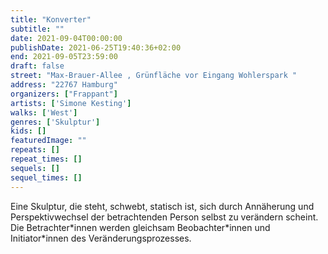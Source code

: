 ```yaml
---
title: "Konverter"
subtitle: ""
date: 2021-09-04T00:00:00
publishDate: 2021-06-25T19:40:36+02:00
end: 2021-09-05T23:59:00
draft: false
street: "Max-Brauer-Allee , Grünfläche vor Eingang Wohlerspark "
address: "22767 Hamburg"
organizers: ["Frappant"]
artists: ['Simone Kesting']
walks: ['West']
genres: ['Skulptur']
kids: []
featuredImage: ""
repeats: []
repeat_times: []
sequels: []
sequel_times: []
---
```


Eine Skulptur, die steht, schwebt, statisch ist, sich durch Annäherung und Perspektivwechsel der betrachtenden Person selbst zu verändern scheint. Die Betrachter\*innen werden gleichsam Beobachter\*innen und Initiator\*innen des Veränderungsprozesses.